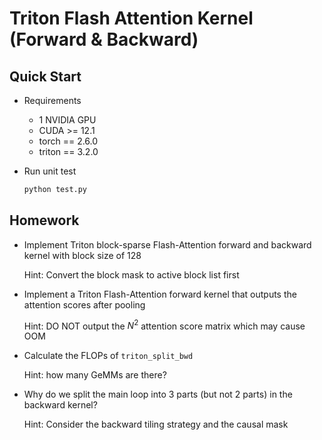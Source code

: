 # Triton Flash Attention Kernel (Forward & Backward)

## Quick Start

- Requirements
    - 1 NVIDIA GPU
    - CUDA >= 12.1
    - torch == 2.6.0
    - triton == 3.2.0

- Run unit test
    ```bash
    python test.py
    ```

## Homework

- Implement Triton block-sparse Flash-Attention forward and backward kernel with block size of 128

  Hint: Convert the block mask to active block list first

- Implement a Triton Flash-Attention forward kernel that outputs the attention scores after pooling

  Hint: DO NOT output the $N^2$ attention score matrix which may cause OOM

- Calculate the FLOPs of `triton_split_bwd`

  Hint: how many GeMMs are there?

- Why do we split the main loop into 3 parts (but not 2 parts) in the backward kernel?

  Hint: Consider the backward tiling strategy and the causal mask
